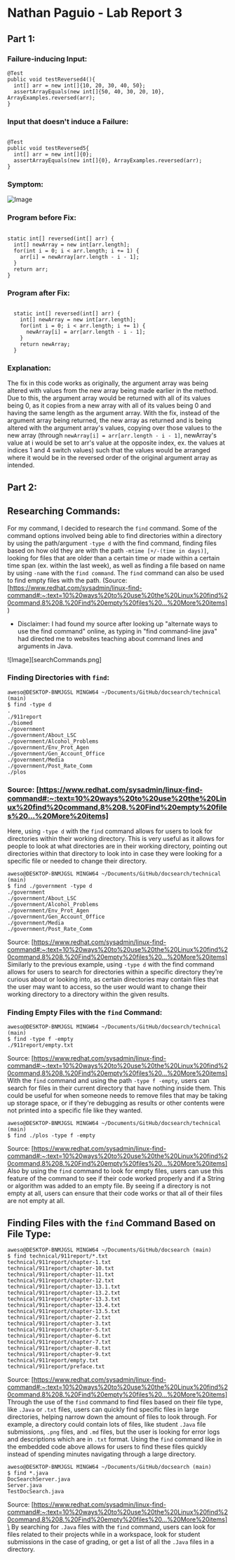 # Nathan Paguio - Lab Report 3

## Part 1:

### Failure-inducing Input:

```
@Test
public void testReversed4(){
  int[] arr = new int[]{10, 20, 30, 40, 50};
  assertArrayEquals(new int[]{50, 40, 30, 20, 10}, ArrayExamples.reversed(arr);
}

```

### Input that doesn't induce a Failure:

```

@Test
public void testReversed5{
  int[] arr = new int[]{0};
  assertArrayEquals(new int[]{0}, ArrayExamples.reversed(arr);
}

```

### Symptom:

![Image](arraytestsSS.png)

### Program before Fix:

```

static int[] reversed(int[] arr) {
  int[] newArray = new int[arr.length];
  for(int i = 0; i < arr.length; i += 1) {
    arr[i] = newArray[arr.length - i - 1];
  }
  return arr;
}

```

### Program after Fix:

```

  static int[] reversed(int[] arr) {
    int[] newArray = new int[arr.length];
    for(int i = 0; i < arr.length; i += 1) {
      newArray[i] = arr[arr.length - i - 1];
    }
    return newArray;
  }

```

### Explanation:

The fix in this code works as originally, the argument array was being altered with values from the new array being made earlier in the method. Due to this, the argument array would be returned with all of its values being 0, as it copies from a new array with all of its values being 0 and having the same length as the argument array. With the fix, instead of the argument array being returned, the new array as returned and is being altered with the argument array's values, copying over those values to the new array (through `newArray[i] = arr[arr.length - i - 1]`, newArray's value at i would be set to arr's value at the opposite index, ex. the values at indices 1 and 4 switch values) such that the values would be arranged where it would be in the reversed order of the original argument array as intended.

## Part 2:
## Researching Commands:

For my command, I decided to research the `find` command. Some of the command options involved being able to find directories within a directory by using the path/argument `-type d` with the find command, finding files based on how old they are with the path `-mtime [+/-(time in days)]`, looking for files that are older than a certain time or made within a certain time span (ex. within the last week), as well as finding a file based on name by using `-name` with the `find command`. The `find` command can also be used to find empty files with the path. (Source: [https://www.redhat.com/sysadmin/linux-find-command#:~:text=10%20ways%20to%20use%20the%20Linux%20find%20command,8%208.%20Find%20empty%20files%20...%20More%20items])

- Disclaimer: I had found my source after looking up "alternate ways to use the find command" online, as typing in "find command-line java" had directed me to websites teaching about command lines and arguments in Java.
  
![Image][searchCommands.png]

### Finding Directories with `find`:
```
aweso@DESKTOP-BNMJGSL MINGW64 ~/Documents/GitHub/docsearch/technical (main)
$ find -type d
.
./911report
./biomed
./government
./government/About_LSC
./government/Alcohol_Problems
./government/Env_Prot_Agen
./government/Gen_Account_Office
./government/Media
./government/Post_Rate_Comm
./plos
```
### Source: [https://www.redhat.com/sysadmin/linux-find-command#:~:text=10%20ways%20to%20use%20the%20Linux%20find%20command,8%208.%20Find%20empty%20files%20...%20More%20items]
Here, using `-type d` with the `find` command allows for users to look for directories within their working directory. This is very useful as it allows for people to look at what directories are in their working directory, pointing out directories within that directory to look into in case they were looking for a specific file or needed to change their directory.


```
aweso@DESKTOP-BNMJGSL MINGW64 ~/Documents/GitHub/docsearch/technical (main)
$ find ./government -type d
./government
./government/About_LSC
./government/Alcohol_Problems
./government/Env_Prot_Agen
./government/Gen_Account_Office
./government/Media
./government/Post_Rate_Comm
```
Source: [https://www.redhat.com/sysadmin/linux-find-command#:~:text=10%20ways%20to%20use%20the%20Linux%20find%20command,8%208.%20Find%20empty%20files%20...%20More%20items]
Similarly to the previous example, using `-type d` with the find command allows for users to search for directories within a specific directory they're curious about or looking into, as certain directories may contain files that the user may want to access, so the user would want to change their working directory to a directory within the given results.

### Finding Empty Files with the `find` Command:
```
aweso@DESKTOP-BNMJGSL MINGW64 ~/Documents/GitHub/docsearch/technical (main)
$ find -type f -empty
./911report/empty.txt
```
Source: [https://www.redhat.com/sysadmin/linux-find-command#:~:text=10%20ways%20to%20use%20the%20Linux%20find%20command,8%208.%20Find%20empty%20files%20...%20More%20items]
With the `find` command and using the path `-type f -empty`, users can search for files in their current directory that have nothing inside them. This could be useful for when someone needs to remove files that may be taking up storage space, or if they're debugging as results or other contents were not printed into a specific file like they wanted.

```
aweso@DESKTOP-BNMJGSL MINGW64 ~/Documents/GitHub/docsearch/technical (main)
$ find ./plos -type f -empty

```
Source: [https://www.redhat.com/sysadmin/linux-find-command#:~:text=10%20ways%20to%20use%20the%20Linux%20find%20command,8%208.%20Find%20empty%20files%20...%20More%20items]
Also by using the `find` command to look for empty files, users can use this feature of the command to see if their code worked properly and if a String or algorithm was added to an empty file. By seeing if a directory is not empty at all, users can ensure that their code works or that all of their files are not empty at all.

## Finding Files with the `find` Command Based on File Type:
```
aweso@DESKTOP-BNMJGSL MINGW64 ~/Documents/GitHub/docsearch (main)
$ find technical/911report/*.txt
technical/911report/chapter-1.txt
technical/911report/chapter-10.txt
technical/911report/chapter-11.txt
technical/911report/chapter-12.txt
technical/911report/chapter-13.1.txt
technical/911report/chapter-13.2.txt
technical/911report/chapter-13.3.txt
technical/911report/chapter-13.4.txt
technical/911report/chapter-13.5.txt
technical/911report/chapter-2.txt
technical/911report/chapter-3.txt
technical/911report/chapter-5.txt
technical/911report/chapter-6.txt
technical/911report/chapter-7.txt
technical/911report/chapter-8.txt
technical/911report/chapter-9.txt
technical/911report/empty.txt
technical/911report/preface.txt

```
Source: [https://www.redhat.com/sysadmin/linux-find-command#:~:text=10%20ways%20to%20use%20the%20Linux%20find%20command,8%208.%20Find%20empty%20files%20...%20More%20items]
Through the use of the `find` command to find files based on their file type, like `.Java` or `.txt` files, users can quickly find specific files in large directories, helping narrow down the amount of files to look through. For example, a directory could contain lots of files, like student `.Java` file submissions, `.png` files, and `.md` files, but the user is looking for error logs and descriptions which are in `.txt` format. Using the `find` command like in the embedded code above allows for users to find these files quickly instead of spending minutes navigating through a large directory.

```
aweso@DESKTOP-BNMJGSL MINGW64 ~/Documents/GitHub/docsearch (main)
$ find *.java
DocSearchServer.java
Server.java
TestDocSearch.java
```
Source: [https://www.redhat.com/sysadmin/linux-find-command#:~:text=10%20ways%20to%20use%20the%20Linux%20find%20command,8%208.%20Find%20empty%20files%20...%20More%20items]\
By searching for `.Java` files with the `find` command, users can look for files related to their projects while in a workspace, look for student submissions in the case of grading, or get a list of all the `.Java` files in a directory.

